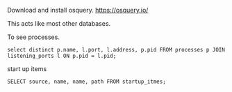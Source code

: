 Download and install osquery.
https://osquery.io/

This acts like most other databases.

To see processes.
```
select distinct p.name, l.port, l.address, p.pid FROM processes p JOIN listening_ports l ON p.pid = l.pid;
```

start up items
```
SELECT source, name, name, path FROM startup_itmes;
```